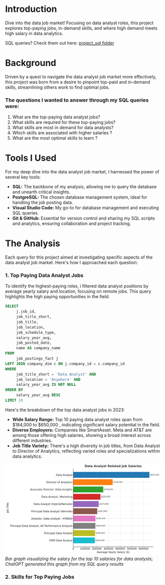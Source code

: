 # Introduction 
Dive into the data job market! Focusing on data analyst roles, this project explores top-paying jobs, in-demand skills, and where high demand meets high salary in data analytics.

SQL queries? Check them out here: [project_sql folder](/project_sql/)

# Background 
Driven by a quest to navigate the data analyst job market more effectively, this project was born from a desire to pinpoint top-paid and in-demand skills, streamlining others work to find optimal jobs.

### The questions I wanted to answer through my SQL queries were:

1. What are the top-paying data analyst jobs?
2. What skills are required for these top-paying jobs?
3. What skills are most in demand for data analysts?
4. Which skills are associated with higher salaries ?
5. What are the most optimal skills to learn ?

# Tools I Used 
For my deep dive into the data analyst job market, I harnessed the power of several key tools:

- **SQL:** The backbone of my analysis, allowing me to query the database and unearth critical insights.
- **PostgreSQL:** The chosen database management system, ideal for handling the job posting data.
- **Visual Studio Code:** My go-to for database management and executing SQL queries.
- **Git & GitHub:** Essential for version control and sharing my SQL scripts and analytics, ensuring collaboration and project tracking.

# The Analysis 
Each query for this project aimed at investigating specific aspects of the data analyst job market. Here's how I approached each question:

### 1. Top Paying Data Analyst Jobs
To identify the highest-paying roles, i filtered data analyst positions by average yearly salary and location, focusing on remote jobs. This query highlights the high paying opportunities in the field.

```sql
SELECT 
     j.job_id,
     job_title_short,
     job_title,
     job_location,
     job_schedule_type,
     salary_year_avg,
     job_posted_date,
     name AS company_name
FROM 
     job_postings_fact j
LEFT JOIN company_dim c ON j.company_id = c.company_id
WHERE 
     job_title_short = 'Data Analyst' AND 
     job_location = 'Anywhere' AND 
     salary_year_avg IS NOT NULL 
ORDER BY 
     salary_year_avg DESC
LIMIT 10 
```
Here's the breakdown of the top data analyst jobs in 2023:
- **Wide Salary Range:** Top 10 paying data analyst roles span from $184,000 to $650,000 , indicating significant salary potential in the field.
- **Diverse Employers:** Companies like SmartAsset. Meta and AT&T are among those offering high salaries, showing a broad interest across different industries.
- **Job Title Variety:** There's a high diversity in job titles, from Data Analyst to Director of Analytics, reflecting varied roles and specializations within data analytics.

![Top Paying Roles](/images/top_paying_roles.png)
*Bar graph visualizing the salary for the top 10 salaries for data analysts; ChatGPT generated this graph from my SQL query results*

### 2. Skills for Top Paying Jobs


